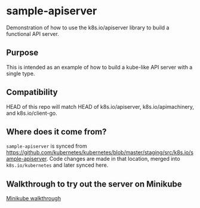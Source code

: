 # sample-apiserver

Demonstration of how to use the k8s.io/apiserver library to build a functional API server.


## Purpose

This is intended as an example of how to build a kube-like API server with a single type.


## Compatibility

HEAD of this repo will match HEAD of k8s.io/apiserver, k8s.io/apimachinery, and k8s.io/client-go.

## Where does it come from?

`sample-apiserver` is synced from https://github.com/kubernetes/kubernetes/blob/master/staging/src/k8s.io/sample-apiserver.
Code changes are made in that location, merged into `k8s.io/kubernetes` and later synced here.

## Walkthrough to try out the server on Minikube

[Minikube walkthrough](./docs/minikube-walkthrough.md)

